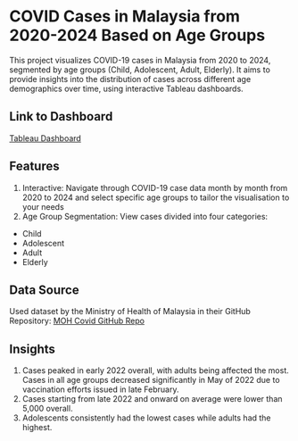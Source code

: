 # COVID Cases in Malaysia from 2020-2024 Based on Age Groups
This project visualizes COVID-19 cases in Malaysia from 2020 to 2024, segmented by age groups (Child, Adolescent, Adult, Elderly). It aims to provide insights into the distribution of cases across different age demographics over time, using interactive Tableau dashboards.


## Link to Dashboard
<a href="https://public.tableau.com/app/profile/arishah.mr/viz/COVIDCasesInMalaysiaBasedOnAge2020-2024/COVIDCasesInMalaysiaBasedOnAge#1">Tableau Dashboard</a>


## Features
1. Interactive: Navigate through COVID-19 case data month by month from 2020 to 2024 and select specific age groups to tailor the visualisation to your needs 
2. Age Group Segmentation: View cases divided into four categories:
- Child
- Adolescent
- Adult 
- Elderly

## Data Source
Used dataset by the Ministry of Health of Malaysia in their GitHub Repository: <a href="https://github.com/MoH-Malaysia/covid19-public/blob/main/epidemic/cases_malaysia.csv">MOH Covid GitHub Repo</a>

## Insights
1. Cases peaked in early 2022 overall, with adults being affected the most. Cases in all age groups decreased significantly in May of 2022 due to vaccination efforts issued in late February.
2. Cases starting from late 2022 and onward on average were lower than 5,000 overall.
3. Adolescents consistently had the lowest cases while adults had the highest.
